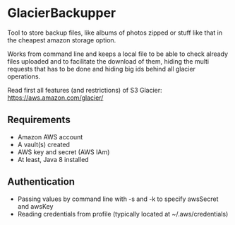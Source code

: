 # GlacierBackupper

Tool to store backup files, like albums of photos zipped or stuff like that in the cheapest amazon storage option.

Works from command line and keeps a local file to be able to check already files uploaded and to facilitate the download of them, hiding the multi requests that has to be done and hiding big ids behind all glacier operations.

Read first all features (and restrictions) of S3 Glacier: https://aws.amazon.com/glacier/

## Requirements
- Amazon AWS account
- A vault(s) created
- AWS key and secret (AWS IAm)
- At least, Java 8 installed 

## Authentication
- Passing values by command line with -s and -k to specify awsSecret and awsKey
- Reading credentials from profile (typically located at ~/.aws/credentials)

